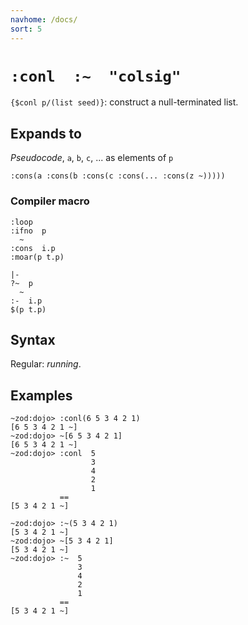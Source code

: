 ```yaml
---
navhome: /docs/
sort: 5
---
```


# `:conl  :~  "colsig"`

`{$conl p/(list seed)}`: construct a null-terminated list.

## Expands to

*Pseudocode*, `a`, `b`, `c`, ... as elements of `p`

```
:cons(a :cons(b :cons(c :cons(... :cons(z ~)))))
```

### Compiler macro

```
:loop
:ifno  p
  ~
:cons  i.p
:moar(p t.p)
```

```
|-
?~  p
  ~
:-  i.p
$(p t.p)
```

## Syntax

Regular: *running*.

## Examples

```
~zod:dojo> :conl(6 5 3 4 2 1)
[6 5 3 4 2 1 ~]
~zod:dojo> ~[6 5 3 4 2 1]
[6 5 3 4 2 1 ~]
~zod:dojo> :conl  5
                  3
                  4
                  2
                  1
           ==
[5 3 4 2 1 ~]
```

```
~zod:dojo> :~(5 3 4 2 1)
[5 3 4 2 1 ~]
~zod:dojo> ~[5 3 4 2 1]
[5 3 4 2 1 ~]
~zod:dojo> :~  5
               3
               4
               2
               1
           ==
[5 3 4 2 1 ~]
```
